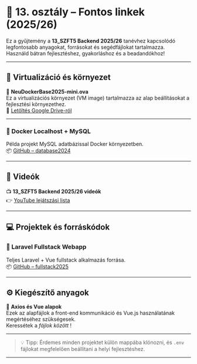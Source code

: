 # 🧭 13. osztály – Fontos linkek (2025/26)

Ez a gyűjtemény a **13_SZFT5 Backend 2025/26** tanévhez kapcsolódó legfontosabb anyagokat, forrásokat és segédfájlokat tartalmazza.  
Használd bátran fejlesztéshez, gyakorláshoz és a beadandókhoz!

---

## 🧱 Virtualizáció és környezet

💾 **NeuDockerBase2025-mini.ova**  
Ez a virtualizációs környezet (VM image) tartalmazza az alap beállításokat a fejlesztési környezethez.  
📂 [Letöltés Google Drive-ról](https://drive.google.com/file/d/1G_u1dnecjyUCbxKMamh-3DRTjCJ7kDdE/view)

---

### 🐳 Docker Localhost + MySQL
Példa projekt MySQL adatbázissal Docker környezetben.  
📦 [GitHub – database2024](https://github.com/rcsnjszg/database2024)

---

## 🎥 Videók

📺 **13_SZFT5 Backend 2025/26 videók**  
👉 [YouTube lejátszási lista](https://www.youtube.com/playlist?list=PLDTBYtP1lfLKx2upce-iD1p6RXO323NFB)

---

## 💻 Projektek és forráskódok

### 🧩 Laravel Fullstack Webapp
Teljes Laravel + Vue fullstack alkalmazás forrása.  
📦 [GitHub – fullstack2025](https://github.com/rcsnjszg/fullstack2025/tree/main)

---

## ⚙️ Kiegészítő anyagok

📘 **Axios és Vue alapok**  
Ezek az alapfájlok a front-end kommunikáció és Vue.js használatának megértéséhez szükségesek.  
Keressétek a _fájlok között_ !

---

> 💡 Tipp: Érdemes minden projektet külön mappába klónozni, és `.env` fájlokat megfelelően beállítani a helyi fejlesztéshez.

---
